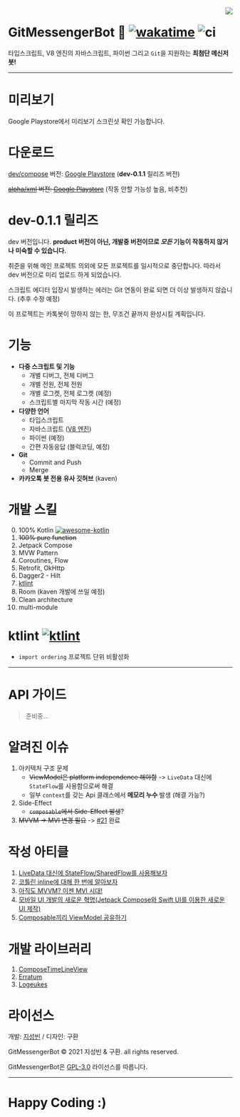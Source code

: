 <image src="https://github.com/GitMessengerBot/GitMessengerBot-Android/blob/dev/compose/presentation/src/main/res/drawable/ic_round_logo_150.png?raw=true" align="right" />

# GitMessengerBot 🚀 [![wakatime](https://wakatime.com/badge/github/GitMessengerBot/GitMessengerBot-Android.svg)](https://wakatime.com/badge/github/GitMessengerBot/GitMessengerBot-Android) ![ci](https://github.com/GitMessengerBot/GitMessengerBot-Android/actions/workflows/android-ci.yml/badge.svg)

타입스크립트, V8 엔진의 자바스크립트, 파이썬 그리고 `Git`을 지원하는 **최첨단 메신저 봇!**

-----

# 미리보기

Google Playstore에서 미리보기 스크린샷 확인 가능합니다.

# 다운로드

[dev/compose](https://github.com/GitMessengerBot/GitMessengerBot-Android/) 버전: [Google Playstore](https://play.google.com/store/apps/details?id=io.github.jisungbin.gitmessengerbot&hl=ko) (**dev-0.1.1** 릴리즈 버전)

~~[alpha/xml](https://github.com/GitMessengerBot/GitMessengerBot-Android/tree/alpha/xml) 버전: [Google Playstore](https://play.google.com/store/apps/details?id=com.sungbin.gitkakaobot&hl=ko)~~ (작동 안할 가능성 높음, 비추천)

<!-- 개발 버전: [Github Release](https://github.com/GitMessengerBot/GitMessengerBot-Android/releases) -->

# dev-0.1.1 릴리즈

dev 버전입니다. **product 버전이 아닌, 개발중 버전이므로 *모든* 기능이 작동하지 않거나 미숙할 수 있습니다.**

취준을 위해 메인 프로젝트 의외에 모든 프로젝트를 일시적으로 중단합니다. 따라서 dev 버전으로 미리 업로드 하게 되었습니다.

스크립트 에디터 입장시 발생하는 에러는 Git 연동이 완료 되면 더 이상 발생하지 않습니다. (추후 수정 예정)

이 프로젝트는 카톡봇이 망하지 않는 한, 무조건 끝까지 완성시킬 계획입니다.

# 기능

+ **다중 스크립트 및 기능**
  + 개별 디버그, 전체 디버그
  + 개별 전원, 전체 전원
  + 개별 로그켓, 전체 로그켓 (예정)
  + 스크립트별 마지막 작동 시간 (예정)
+ **다양한 언어**
  + 타입스크립트
  + 자바스크립트 ([V8 엔진](https://chromium.googlesource.com/v8/v8))
  + 파이썬 (예정)
  + 간편 자동응답 (블럭코딩, 예정)
+ **Git**
  + Commit and Push
  + Merge
+ **카카오톡 봇 전용 유사 깃허브** (kaven)

# 개발 스킬

0. 100% Kotlin [![awesome-kotlin](https://kotlin.link/awesome-kotlin.svg)](https://kotlin.link)
1. ~~100% pure function~~
2. Jetpack Compose
3. MVW Pattern
4. Coroutines, Flow
5. Retrofit, OkHttp
6. Dagger2 - Hilt
7. [ktlint](https://github.com/GitMessengerBot/GitMessengerBot-Android#ktlint-)
8. Room (kaven 개발에 쓰일 예정)
9. Clean architecture
10. multi-module

# ktlint [![ktlint](https://img.shields.io/badge/code%20style-%E2%9D%A4-FF4081.svg)](https://ktlint.github.io/)

- `import ordering` 프로젝트 단위 비활성화

-----

# API 가이드

> 준비중...

# 알려진 이슈

1. 아키텍처 구조 문제
   * ~~ViewModel은 platform independence 해야함~~ -> `LiveData` 대신에 `StateFlow`를 사용함으로써 해결
   * 일부 `context`를 갖는 Api 클래스에서 **메모리 누수** 발생 (해결 가능?)
2. Side-Effect
   * ~~`composable`에서 Side-Effect 발생~~?
3. ~~MVVM -> MVI 변경 필요~~ -> [#21](https://github.com/GitMessengerBot/GitMessengerBot-Android/pull/21) 완료

# 작성 아티클

1. [LiveData 대신에 StateFlow/SharedFlow를 사용해보자](https://jisungbin.medium.com/livedata-%EB%8C%80%EC%8B%A0%EC%97%90-stateflow-sharedflow%EB%A5%BC-%EC%82%AC%EC%9A%A9%ED%95%B4%EB%B3%B4%EC%9E%90-c78b87ea4248)
2. [코틀린 inline에 대해 한 번에 알아보자](https://jisungbin.medium.com/%EC%BD%94%ED%8B%80%EB%A6%B0%EC%9D%98-%EC%9D%B8%EB%9D%BC%EC%9D%B8%EC%97%90-%EB%8C%80%ED%95%B4-%ED%95%9C-%EB%B2%88%EC%97%90-%EC%95%8C%EC%95%84%EB%B3%B4%EC%9E%90-591c7da73219)
3. [아직도 MVVM? 이젠 MVI 시대!](https://jisungbin.medium.com/%EC%95%84%EC%A7%81%EB%8F%84-mvvm-%EC%9D%B4%EC%A0%A0-mvi-%EC%8B%9C%EB%8C%80-319990c7d60)
4. [모바일 UI 개발의 새로운 혁명(Jetpack Compose와 Swift UI를 이용한 새로운 UI 제작)](https://jisungbin.medium.com/%EB%AA%A8%EB%B0%94%EC%9D%BC-ui-%EA%B0%9C%EB%B0%9C%EC%9D%98-%EC%83%88%EB%A1%9C%EC%9A%B4-%ED%98%81%EB%AA%85-739c76a501b1)
5. [Composable끼리 ViewModel 공유하기](https://jisungbin.medium.com/composable%EB%81%BC%EB%A6%AC-viewmodel-%EA%B3%B5%EC%9C%A0%ED%95%98%EA%B8%B0-32ef53b24e8c)

# 개발 라이브러리

1. [ComposeTimeLineView](https://github.com/jisungbin/ComposeTimeLineView)
2. [Erratum](https://github.com/jisungbin/erratum)
3. [Logeukes](https://github.com/jisungbin/logeukes)

# 라이선스

개발: [지성빈](https://github.com/jisungbin) / 디자인: 구환 

GitMessengerBot © 2021 지성빈 & 구환. all rights reserved. 

GitMessengerBot은 [GPL-3.0](https://github.com/jisungbin/GitMessengerBot/blob/master/LICENSE) 라이선스를 따릅니다.

-----

# Happy Coding :)
